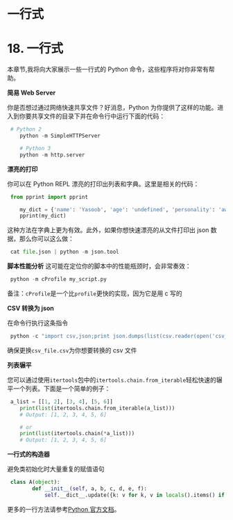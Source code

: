 # 一行式

# 18\. 一行式

本章节,我将向大家展示一些一行式的 Python 命令，这些程序将对你非常有帮助。

**简易 Web Server**

你是否想过通过网络快速共享文件？好消息，Python 为你提供了这样的功能。进入到你要共享文件的目录下并在命令行中运行下面的代码：

```py
 # Python 2
    python -m SimpleHTTPServer

    # Python 3
    python -m http.server 
```

**漂亮的打印**

你可以在 Python REPL 漂亮的打印出列表和字典。这里是相关的代码：

```py
 from pprint import pprint

    my_dict = {'name': 'Yasoob', 'age': 'undefined', 'personality': 'awesome'}
    pprint(my_dict) 
```

这种方法在字典上更为有效。此外，如果你想快速漂亮的从文件打印出 json 数据，那么你可以这么做：

```py
 cat file.json | python -m json.tool 
```

**脚本性能分析** 这可能在定位你的脚本中的性能瓶颈时，会非常奏效：

```py
 python -m cProfile my_script.py 
```

备注：`cProfile`是一个比`profile`更快的实现，因为它是用 c 写的

**CSV 转换为 json**

在命令行执行这条指令

```py
 python -c "import csv,json;print json.dumps(list(csv.reader(open('csv_file.csv'))))" 
```

确保更换`csv_file.csv`为你想要转换的 csv 文件

**列表辗平**

您可以通过使用`itertools`包中的`itertools.chain.from_iterable`轻松快速的辗平一个列表。下面是一个简单的例子：

```py
 a_list = [[1, 2], [3, 4], [5, 6]]
    print(list(itertools.chain.from_iterable(a_list)))
    # Output: [1, 2, 3, 4, 5, 6]

    # or
    print(list(itertools.chain(*a_list)))
    # Output: [1, 2, 3, 4, 5, 6] 
```

**一行式的构造器**

避免类初始化时大量重复的赋值语句

```py
 class A(object):
        def __init__(self, a, b, c, d, e, f):
            self.__dict__.update({k: v for k, v in locals().items() if k != 'self'}) 
```

更多的一行方法请参考[Python 官方文档](https://wiki.python.org/moin/Powerful%20Python%20One-Liners)。